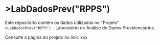 # **>LabDadosPrev("RPPS")**

Este repositório contém os dados utilizados no "Projeto" `>LabDadosPrev("RPPS")` - Laboratório de Análise de Dados Previdenciários.

Consulte a página do projeto no link: xxx
